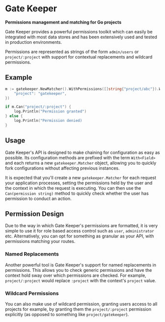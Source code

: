 # Gate Keeper
**Permissions management and matching for Go projects**

Gate Keeper provides a powerful permissions toolkit which can easily
be integrated with most data stores and has been extensively used and
tested in production environments.

Permissions are represented as strings of the form `admin/users` or `project/:project`
with support for contextual replacements and wildcard permissions.

## Example

```go
m := gatekeeper.NewMatcher().WithPermissions([]string{"project/abc"}).WithContext(map[string]string{
    "project": "gatekeeper",
})

if m.Can("project/:project") {
    log.Println("Permission granted")
} else {
    log.Println("Permission denied)
}
```

## Usage
Gate Keeper's API is designed to make chaining for configuration as easy as possible.
Its configuration methods are prefixed with the term `With<Field>` and each returns a
new `gatekeeper.Matcher` object, allowing you to quickly fork configurations without
affecting previous instances.

It is expected that you'll create a new `gatekeeper.Matcher` for each request your
application processes, setting the permissions held by the user and the context in
which the request is executing. You can then use the `Can(permission string)` method
to quickly check whether the user has permission to conduct an action.

## Permission Design
Due to the way in which Gate Keeper's permissions are formatted, it is very simple
to use it for role based access control such as `user`, `administrator` etc.
Alternatively, you can opt for something as granular as your API, with permissions
matching your routes.

### Named Replacements
Another powerful tool is Gate Keeper's support for named replacements in permissions.
This allows you to check generic permissions and have the context hold sway over which
permissions are checked. For example, `project/:project` would replace `:project` with
the context's `project` value.

### Wildcard Permissions
You can also make use of wildcard permission, granting users access to all projects for
example, by granting them the `project/:project` permission explicitly (as opposed to
something like `project/gatekeeper`).